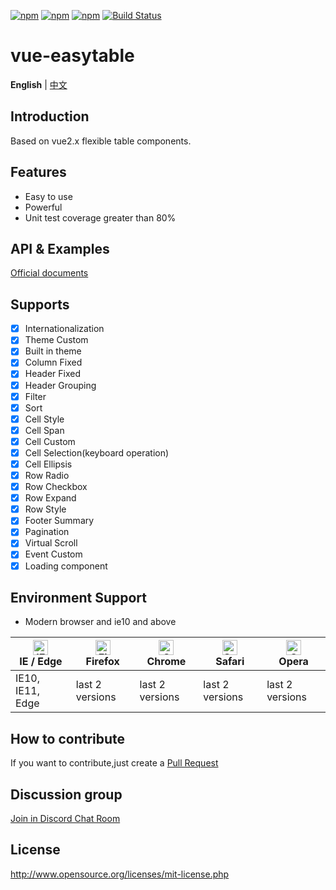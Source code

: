 [![npm](https://img.shields.io/badge/chat-on%20discord-7289da.svg)](https://discord.gg/gBm3k6r)
[![npm](https://img.shields.io/npm/v/vue-easytable.svg)](https://www.npmjs.com/package/vue-easytable)
[![npm](https://img.shields.io/npm/l/vue-easytable.svg?maxAge=2592000)](http://www.opensource.org/licenses/mit-license.php)
[![Build Status](https://travis-ci.com/huangshuwei/vue-easytable.svg?branch=master)](https://travis-ci.com/huangshuwei/vue-easytable)

# vue-easytable

**English** | [中文](./README-CN.md)

## Introduction

Based on vue2.x flexible table components.

## Features

- Easy to use
- Powerful
- Unit test coverage greater than 80%

## API & Examples

[Official documents](http://doc.huangsw.com/vue-easytable)

## Supports

- [x] Internationalization
- [x] Theme Custom
- [x] Built in theme
- [x] Column Fixed
- [x] Header Fixed
- [x] Header Grouping
- [x] Filter
- [x] Sort
- [x] Cell Style
- [x] Cell Span
- [x] Cell Custom
- [x] Cell Selection(keyboard operation)
- [x] Cell Ellipsis
- [x] Row Radio
- [x] Row Checkbox
- [x] Row Expand
- [x] Row Style
- [x] Footer Summary
- [x] Pagination
- [x] Virtual Scroll
- [x] Event Custom
- [x] Loading component

## Environment Support

- Modern browser and ie10 and above

| [<img src="https://raw.githubusercontent.com/alrra/browser-logos/master/src/edge/edge_48x48.png" alt="IE / Edge" width="24px" height="24px" />](http://godban.github.io/browsers-support-badges/)</br>IE / Edge | [<img src="https://raw.githubusercontent.com/alrra/browser-logos/master/src/firefox/firefox_48x48.png" alt="Firefox" width="24px" height="24px" />](http://godban.github.io/browsers-support-badges/)</br>Firefox | [<img src="https://raw.githubusercontent.com/alrra/browser-logos/master/src/chrome/chrome_48x48.png" alt="Chrome" width="24px" height="24px" />](http://godban.github.io/browsers-support-badges/)</br>Chrome | [<img src="https://raw.githubusercontent.com/alrra/browser-logos/master/src/safari/safari_48x48.png" alt="Safari" width="24px" height="24px" />](http://godban.github.io/browsers-support-badges/)</br>Safari | [<img src="https://raw.githubusercontent.com/alrra/browser-logos/master/src/opera/opera_48x48.png" alt="Opera" width="24px" height="24px" />](http://godban.github.io/browsers-support-badges/)</br>Opera |
| --------------------------------------------------------------------------------------------------------------------------------------------------------------------------------------------------------------- | ----------------------------------------------------------------------------------------------------------------------------------------------------------------------------------------------------------------- | ------------------------------------------------------------------------------------------------------------------------------------------------------------------------------------------------------------- | ------------------------------------------------------------------------------------------------------------------------------------------------------------------------------------------------------------- | --------------------------------------------------------------------------------------------------------------------------------------------------------------------------------------------------------- |
| IE10, IE11, Edge                                                                                                                                                                                                | last 2 versions                                                                                                                                                                                                   | last 2 versions                                                                                                                                                                                               | last 2 versions                                                                                                                                                                                               | last 2 versions                                                                                                                                                                                           |

## How to contribute

If you want to contribute,just create a [Pull Request](https://github.com/huangshuwei/vue-easytable/pulls)

## Discussion group

[Join in Discord Chat Room](https://discord.gg/gBm3k6r)

## License

http://www.opensource.org/licenses/mit-license.php
